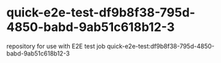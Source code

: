 # quick-e2e-test-df9b8f38-795d-4850-babd-9ab51c618b12-3
repository for use with E2E test job quick-e2e-test:df9b8f38-795d-4850-babd-9ab51c618b12-3

